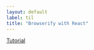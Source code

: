 ```yaml
---
layout: default
label: til
title: "Browserify with React"
---
```


[Tutorial](https://codeutopia.net/blog/2016/01/25/getting-started-with-npm-and-browserify-in-a-react-project/)

